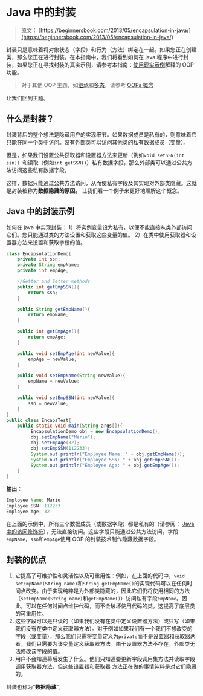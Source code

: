 # Java 中的封装

> 原文： [https://beginnersbook.com/2013/05/encapsulation-in-java/](https://beginnersbook.com/2013/05/encapsulation-in-java/)

封装只是意味着将对象状态（字段）和行为（方法）绑定在一起。如果您正在创建类，那么您正在进行封装。在本指南中，我们将看到如何在 java 程序中进行封装，如果您正在寻找封装的真实示例，请参考本指南：[使用现实示例](https://beginnersbook.com/2013/03/oops-in-java-encapsulation-inheritance-polymorphism-abstraction/)解释的 OOP 功能。

> 对于其他 OOP 主题，如[继承](https://beginnersbook.com/2013/03/inheritance-in-java/)和[多态](https://beginnersbook.com/2013/03/polymorphism-in-java/)，请参考 [OOPs 概念](https://beginnersbook.com/2013/04/oops-concepts/)

让我们回到主题。

## 什么是封装？

封装背后的整个想法是隐藏用户的实现细节。如果数据成员是私有的，则意味着它只能在同一个类中访问。没有外部类可以访问其他类的私有数据成员（变量）。

但是，如果我们设置公共获取器和设置器方法来更新（例如`void setSSN(int ssn)`）和读取（例如`int getSSN()`）私有数据字段，那么外部类可以通过公共方法访问这些私有数据字段。

这样，数据只能通过公共方法访问，从而使私有字段及其实现对外部类隐藏。这就是封装被称为**数据隐藏的原因。** 让我们看一个例子来更好地理解这个概念。

## Java 中的封装示例

如何在 java 中实现封装：
1）将实例变量设为私有，以便不能直接从类外部访问它们。您只能通过类的方法设置和获取这些变量的值。
2）在类中使用获取器和设置器方法来设置和获取字段的值。

```java
class EncapsulationDemo{
    private int ssn;
    private String empName;
    private int empAge;

    //Getter and Setter methods
    public int getEmpSSN(){
        return ssn;
    }

    public String getEmpName(){
        return empName;
    }

    public int getEmpAge(){
        return empAge;
    }

    public void setEmpAge(int newValue){
        empAge = newValue;
    }

    public void setEmpName(String newValue){
        empName = newValue;
    }

    public void setEmpSSN(int newValue){
        ssn = newValue;
    }
}
public class EncapsTest{
    public static void main(String args[]){
         EncapsulationDemo obj = new EncapsulationDemo();
         obj.setEmpName("Mario");
         obj.setEmpAge(32);
         obj.setEmpSSN(112233);
         System.out.println("Employee Name: " + obj.getEmpName());
         System.out.println("Employee SSN: " + obj.getEmpSSN());
         System.out.println("Employee Age: " + obj.getEmpAge());
    } 
}
```

**输出：**

```java
Employee Name: Mario
Employee SSN: 112233
Employee Age: 32
```

在上面的示例中，所有三个数据成员（或数据字段）都是私有的（请参阅： [Java 中的访问修饰符](https://beginnersbook.com/2013/05/java-access-modifiers/)），无法直接访问。这些字段只能通过公共方法访问。字段`empName`，`ssn`和`empAge`使用 OOP 的封装技术制作隐藏数据字段。

## 封装的优点

1.  它提高了可维护性和灵活性以及可重用性：例如，在上面的代码中，`void setEmpName(String name)`和`String getEmpName()`的实现代码可以在任何时间点改变。由于实现纯粹是为外部类隐藏的，因此它们仍将使用相同的方法（`setEmpName(String name)`和`getEmpName()`）访问私有字段`empName`。因此，可以在任何时间点维护代码，而不会破坏使用代码的类。这提高了底层类的可重用性。
2.  这些字段可以是只读的（如果我们没有在类中定义设置器方法）或只写（如果我们没有在类中定义获取器方法）。对于例如如果我们有一个我们不想改变的字段（或变量），那么我们只需将变量定义为`private`而不是设置器和获取器两者，我们只需要为该变量定义获取器方法。由于设置器方法不存在，外部类无法修改该字段的值。
3.  用户不会知道幕后发生了什么。他们只知道要更新字段调用集方法并读取字段调用获取器方法，但这些设置器和获取器 方法正在做的事情纯粹是对它们隐藏的。

封装也称为“**数据隐藏**”。